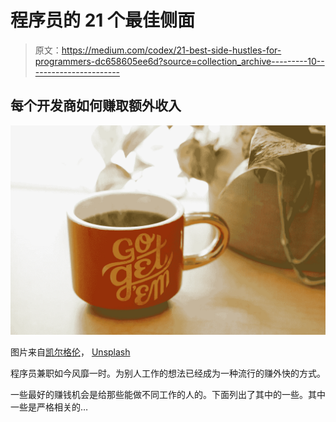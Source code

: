 # 程序员的 21 个最佳侧面

> 原文：<https://medium.com/codex/21-best-side-hustles-for-programmers-dc658605ee6d?source=collection_archive---------10----------------------->

## 每个开发商如何赚取额外收入

![](img/28ea5cc2d341b04200570cd2a5603d79.png)

图片来自[凯尔格伦](https://unsplash.com/@kylejglenn)， [Unsplash](https://unsplash.com/s/photos/hustle)

程序员兼职如今风靡一时。为别人工作的想法已经成为一种流行的赚外快的方式。

一些最好的赚钱机会是给那些能做不同工作的人的。下面列出了其中的一些。其中一些是严格相关的…